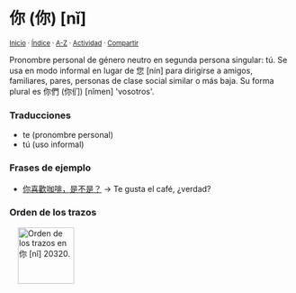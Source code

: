 # 你 (你) [nǐ]
<sup>[Inicio](../../../../index.md) · [Índice](../../../../indices/chino-espanol-ni3.md) · [A-Z](../../../../indices/alfabetico.md) · [Actividad](../../../../indices/actividad.md) · [Compartir](https://x.com/intent/tweet?text=%E4%BD%A0%20(%E4%BD%A0)%20%5Bn%C7%90%5D%20en%20el%20Diccionariio%20chino-espa%C3%B1ol%2C%20con%20notas%20gramaticales%2C%20frases%20de%20ejemplo%20y%20traducciones.%0A%E2%86%92%20https%3A%2F%2Fjucardus.github.io%2Fcontenido%2Fn%2Fi%2F3%2Fni3-20320.html%0A%0A%23chn_espnl_jucardus%0A%40jucardus)</sup>

Pronombre personal de género neutro en segunda persona singular: tú. Se usa en modo informal en lugar de 您 [nín] para dirigirse a amigos, familiares, pares, personas de clase social similar o más baja. Su forma plural es 你們 (你们) [nǐmen] 'vosotros'.

### Traducciones

* te (pronombre personal)
* tú (uso informal)

### Frases de ejemplo

* [你喜歡咖啡，是不是？](../../../../contenido/n/i/3/ni3-xi3-huan1-ka1-fei1-shi4-bu2-shi4.md) → Te gusta el café, ¿verdad?

### Orden de los trazos

<p style="margin-left: 15px;">
  <img
    alt="Orden de los trazos en 你 [nǐ] 20320."
    src="https://i.postimg.cc/kXFkg5Xw/20320-ni3.gif"
    width="100px"
    />
</p>

